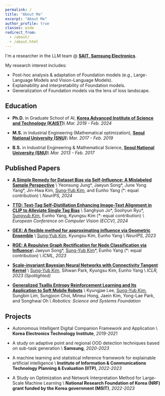 ```yaml
---
permalink: /
title: "About Me"
excerpt: "About Me"
author_profile: true
classes: wide
redirect_from:
  - /about/
  - /about.html
---
```


I'm a researcher in the LLM team @ <a href="https://www.sait.samsung.co.kr/">**SAIT, Samsung Electronics**</a>.

My research interest includes:
- Post-hoc analysis & adaptation of Foundation models (e.g., Large-Language Models and Vision-Language Models).
- Explainability and interpretability of Foundation models.
- Generalization of Foundation models via the lens of loss landscape.


## Education

- **Ph.D.** in Graduate School of AI, <a href="https://gsai.kaist.ac.kr/">**Korea Advanced Institute of Science and Technology (KAIST)**</a>\\
*Mar. 2019 - Feb. 2024*
  
- **M.S.** in Industrial Engineering (Mathematical optimization), <a href="http://polytope.snu.ac.kr/">**Seoul National University (SNU)**</a>\\
*Mar. 2017 - Feb. 2019*

- **B.S.** in Industrial Engineering & Mathematical Science, <a href="http://ie.snu.ac.kr/">**Seoul National University (SNU)**</a>\\
*Mar. 2013 - Feb. 2017*


## Published Papers

- <a href="https://openreview.net/pdf?id=ZVrrPNqHFw">**A Simple Remedy for Dataset Bias via Self-Influence: A Mislabeled Sample Perspective**</a> \\
Yeonsung Jung\*, Jaeyun Song\*, June Yong Yang\*, Jin-Hwa Kim, <u>Sung-Yub Kim</u>, and Eunho Yang (\*: equal contribution) \\
*NeurIPS, 2024*

- <a href="https://arxiv.org/abs/2404.00384">**TTD: Text-Tag Self-Distillation Enhancing Image-Text Alignment in CLIP to Alleviate Single Tag Bias**</a> \\
Sanghyun Jo\*, Soohyun Ryu\*, <u>Sungyub Kim</u>, Eunho Yang, Kyungsu Kim (\*: equal contribution) \\
*European Conference on Computer Vision (ECCV), 2024*

- <a href="https://openreview.net/pdf?id=tz4ECtAu8e">**GEX: A flexible method for approximating influence via Geometric Ensemble**</a> \\
<u>Sung-Yub Kim</u>, Kyungsu Kim, Eunho Yang \\
*NeurIPS, 2023*

-  <a href="https://openreview.net/pdf?id=OcKwZhPwHA">**RGE: A Repulsive Graph Rectification for Node Classification via Influence**</a>\\
Jaeyun Song\*, <u>Sung-Yub Kim</u>\*, Eunho Yang (\*: equal contribution) \\
*ICML, 2023*

- <a href="https://openreview.net/pdf?id=VZ5EaTI6dqa">**Scale-invariant Bayesian Neural Networks with Connectivity Tangent Kernel**</a> \\
<u>Sung-Yub Kim</u>, Sihwan Park, Kyungsu Kim, Eunho Yang \\
*ICLR, 2023 (Spotlighted)*

- <a href="https://rllab.snu.ac.kr/publications/papers/2020_rss_tac.pdf">**Generalized Tsallis Entropy Reinforcement Learning and Its Application to Soft Mobile Robots**</a> \\
Kyungjae Lee, <u>Sung-Yub Kim</u>, Sungbin Lim, Sungjoon Choi, Mineui Hong, Jaein Kim, Yong-Lae Park, and Songhwai Oh \\
*Robotics: Science and Systems Foundation*

## Projects

- Autonomous Intelligent Digital Companion Framework and Application \\
**Korea Electronics Technology Institute**, *2019-2021*

- A study on adaptive point and regional OOD detection techniques based on sub-task generation \\
**Samsung**, *2020-2023*

- A machine learning and statistical inference framework for explainable artificial intelligence \\
**Institute of Information & Communications Technology Planning & Evaluation (IITP)**, *2022-2023*

- A Study on Optimization and Network Interpretation Method for Large-Scale Machine Learning \\
**National Research Foundation of Korea (NRF) grant funded by the Korea government (MSIT)**, *2022-2023*